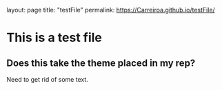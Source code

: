 layout: page
title: "testFile"
permalink: https://Carreiroa.github.io/testFile/


# This is a test file
## Does this take the theme placed in my rep?

Need to get rid of some text.

